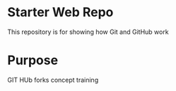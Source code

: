 # Starter Web Repo

This repository is for showing how Git and GitHub work

# Purpose

GIT HUb forks concept training 
